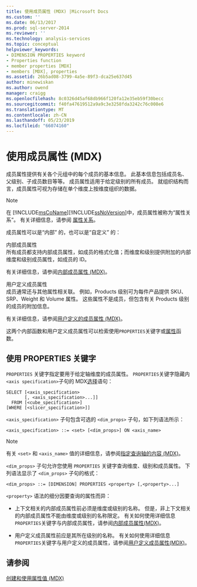 ```yaml
---
title: 使用成员属性 (MDX) |Microsoft Docs
ms.custom: ''
ms.date: 06/13/2017
ms.prod: sql-server-2014
ms.reviewer: ''
ms.technology: analysis-services
ms.topic: conceptual
helpviewer_keywords:
- DIMENSION PROPERTIES keyword
- Properties function
- member properties [MDX]
- members [MDX], properties
ms.assetid: 26b5ad08-3799-4a5e-89f3-dca25e637d45
author: minewiskan
ms.author: owend
manager: craigg
ms.openlocfilehash: 8c0326d45af68db966f120fa12e35eb59f30becc
ms.sourcegitcommit: f40fa47619512a9a9c3e3258fda3242c76c008e6
ms.translationtype: MT
ms.contentlocale: zh-CN
ms.lasthandoff: 05/23/2019
ms.locfileid: "66074160"
---
```

# <a name="using-member-properties-mdx"></a>使用成员属性 (MDX)
  成员属性提供有关各个元组中的每个成员的基本信息。 此基本信息包括成员名、父级别、子成员数目等等。 成员属性适用于给定级别的所有成员。 就组织结构而言，成员属性可视为存储在单个维度上按维度组织的数据。  
  
> [!NOTE]  
>  在 [!INCLUDE[msCoName](../../../includes/msconame-md.md)][!INCLUDE[ssNoVersion](../../../includes/ssnoversion-md.md)]中，成员属性被称为“属性关系”。 有关详细信息，请参阅 [属性关系](../../multidimensional-models-olap-logical-dimension-objects/attribute-relationships.md)。  
  
 成员属性可以是“内部”  的，也可以是“自定义” 的：  
  
 内部成员属性  
 所有成员都支持内部成员属性，如成员的格式化值；而维度和级别提供附加的内部维度和级别成员属性，如成员的 ID。  
  
 有关详细信息，请参阅[内部成员属性 (MDX)](mdx-member-properties-intrinsic-member-properties.md)。  
  
 用户定义成员属性  
 成员通常还与其他属性相关联。 例如，Products 级别可为每件产品提供 SKU、SRP、Weight 和 Volume 属性。 这些属性不是成员，但包含有关 Products 级别的成员的附加信息。  
  
 有关详细信息，请参阅[用户定义的成员属性 (MDX)](mdx-member-properties-user-defined-member-properties.md)。  
  
 这两个内部函数和用户定义成员属性可以检索使用`PROPERTIES`关键字或[属性](/sql/mdx/properties-mdx)函数。  
  
## <a name="using-the-properties-keyword"></a>使用 PROPERTIES 关键字  
 `PROPERTIES` 关键字指定要用于给定轴维度的成员属性。 `PROPERTIES`关键字隐藏内`<axis specification>`子句的 MDX[选择](/sql/mdx/mdx-data-manipulation-select)语句：  
  
```  
SELECT [<axis_specification>  
       [, <axis_specification>...]]  
  FROM [<cube_specification>]  
[WHERE [<slicer_specification>]]  
```  
  
 `<axis_specification>` 子句包含可选的 `<dim_props>` 子句，如下列语法所示：  
  
```  
<axis_specification> ::= <set> [<dim_props>] ON <axis_name>  
```  
  
> [!NOTE]  
>  有关 `<set>` 和 `<axis_name>` 值的详细信息，请参阅[指定查询轴的内容 (MDX)](mdx-query-and-slicer-axes-specify-the-contents-of-a-query-axis.md)。  
  
 `<dim_props>` 子句允许您使用 `PROPERTIES` 关键字查询维度、级别和成员属性。 下列语法显示了 `<dim_props>` 子句的格式：  
  
```  
<dim_props> ::= [DIMENSION] PROPERTIES <property> [,<property>...]  
```  
  
 `<property>` 语法的细分因要查询的属性而异：  
  
-   上下文相关的内部成员属性前必须是维度或级别的名称。 但是，非上下文相关的内部成员属性不能由维度或级别的名称限定。 有关如何使用详细信息`PROPERTIES`关键字与内部成员属性，请参阅[内部成员属性&#40;MDX&#41;](mdx-member-properties-intrinsic-member-properties.md)。  
  
-   用户定义成员属性前应是其所在级别的名称。 有关如何使用详细信息`PROPERTIES`关键字与用户定义的成员属性，请参阅[用户定义成员属性&#40;MDX&#41;](mdx-member-properties-user-defined-member-properties.md)。  
  
## <a name="see-also"></a>请参阅  
 [创建和使用属性值 (MDX)](../../creating-and-using-property-values-mdx.md)  
  
  
